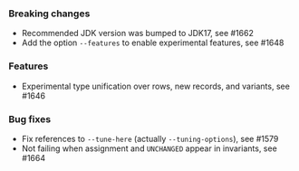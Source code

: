 <!-- NOTE:
     Release notes for unreleased changes go here, following this format:

        ### Features

         * Change description, see #123

        ### Bug fixes

         * Some bug fix, see #124

     DO NOT LEAVE A BLANK LINE BELOW THIS PREAMBLE -->
### Breaking changes

 * Recommended JDK version was bumped to JDK17, see #1662
 * Add the option `--features` to enable experimental features, see #1648

### Features

 * Experimental type unification over rows, new records, and variants, see #1646

### Bug fixes

 * Fix references to `--tune-here` (actually `--tuning-options`), see #1579
 * Not failing when assignment and `UNCHANGED` appear in invariants, see #1664